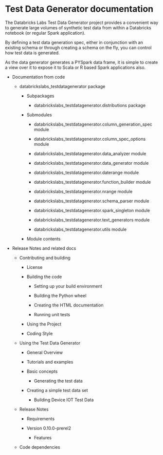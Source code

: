 <!-- Test Data Generator documentation master file, created by
sphinx-quickstart on Sun Jun 21 10:54:30 2020.
You can adapt this file completely to your liking, but it should at least
contain the root `toctree` directive. -->
# Test Data Generator documentation

The Databricks Labs Test Data Generator project provides a convenient way to
generate large volumes of synthetic test data from within a Databricks notebook
(or regular Spark application).

By defining a test data generation spec, either in conjunction with an existing schema
or through creating a schema on the fly, you can control how test data is generated.

As the data generator generates a PYSpark data frame, it is simple to create a view over it to expose it
to Scala or R based Spark applications also.


* Documentation from code


    * databrickslabs_testdatagenerator package


        * Subpackages


            * databrickslabs_testdatagenerator.distributions package


        * Submodules


            * databrickslabs_testdatagenerator.column_generation_spec module


            * databrickslabs_testdatagenerator.column_spec_options module


            * databrickslabs_testdatagenerator.data_analyzer module


            * databrickslabs_testdatagenerator.data_generator module


            * databrickslabs_testdatagenerator.daterange module


            * databrickslabs_testdatagenerator.function_builder module


            * databrickslabs_testdatagenerator.nrange module


            * databrickslabs_testdatagenerator.schema_parser module


            * databrickslabs_testdatagenerator.spark_singleton module


            * databrickslabs_testdatagenerator.text_generators module


            * databrickslabs_testdatagenerator.utils module


        * Module contents


* Release Notes and related docs


    * Contributing and building


        * License


        * Building the code


            * Setting up your build environment


            * Building the Python wheel


            * Creating the HTML documentation


            * Running unit tests


        * Using the Project


        * Coding Style


    * Using the Test Data Generator


        * General Overview


        * Tutorials and examples


        * Basic concepts


            * Generating the test data


        * Creating a simple test data set


            * Building Device IOT Test Data


    * Release Notes


        * Requirements


        * Version 0.10.0-prerel2


            * Features


    * Code dependencies
